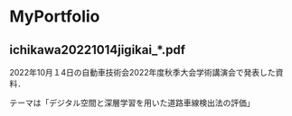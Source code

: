 # MyPortfolio

## ichikawa20221014jigikai_*.pdf
2022年10月１4日の自動車技術会2022年度秋季大会学術講演会で発表した資料．

テーマは「デジタル空間と深層学習を用いた道路車線検出法の評価」
